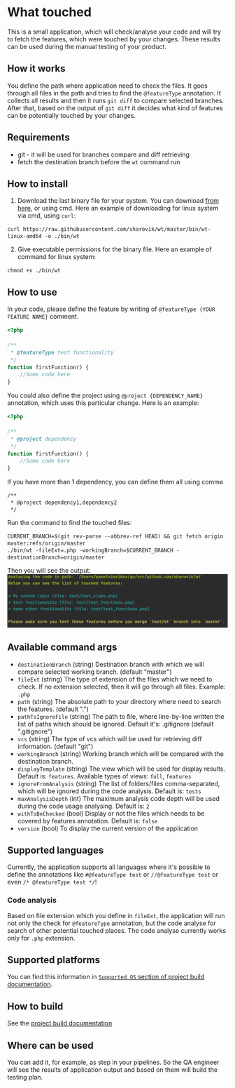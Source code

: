 # What touched
This is a small application, which will check/analyse your code and will try to fetch the features, which were touched by your changes. These results can be used during the manual testing of your product.

## How it works
You define the path where application need to check the files. It goes through all files in the path and tries to find the `@featureType` annotation. It collects all results and then it runs `git diff` to compare selected branches. After that, based on the output of `git diff` it decides what kind of features can be potentially touched by your changes.

## Requirements
- git - it will be used for branches compare and diff retrieving
- fetch the destination branch before the `wt` command run

## How to install
1. Download the last binary file for your system. You can download [from here](https://github.com/sharovik/wt/tree/master/bin), or using cmd. Here an example of downloading for linux system via cmd, using `curl`:
```
curl https://raw.githubusercontent.com/sharovik/wt/master/bin/wt-linux-amd64 -o ./bin/wt
```
2. Give executable permissions for the binary file. Here an example of command for linux system:
```
chmod +x ./bin/wt
```

## How to use
In your code, please define the feature by writing of `@featureType {YOUR FEATURE NAME}` comment.
```php
<?php

/**
 * @featureType test functionality
 */
function firstFunction() {
    //Some code here
}
```
You could also define the project using `@project {DEPENDENCY_NAME}` annotation, which uses this particular change. Here is an example:
```php
<?php

/**
 * @project dependency
 */
function firstFunction() {
    //Some code here
}
```

If you have more than 1 dependency, you can define them all using comma
``` 
/**
 * @project dependency1,dependency2
 */
```

Run the command to find the touched files:
```shell script
CURRENT_BRANCH=$(git rev-parse --abbrev-ref HEAD) && git fetch origin master:refs/origin/master
./bin/wt -fileExt=.php -workingBranch=$CURRENT_BRANCH -destinationBranch=origin/master
```

Then you will see the output:
![Small demo](documentation/images/demo-features.png)

## Available command args
- `destinationBranch` (string)
Destination branch with which we will compare selected working branch. (default "master")
- `fileExt` (string)
The type of extension of the files which we need to check. If no extension selected, then it will go through all files. Example: `.php`
- `path` (string)
The absolute path to your directory where need to search the features. (default ".")
- `pathToIgnoreFile` (string)
The path to file, where line-by-line written the list of paths which should be ignored. Default it's: .gitignore (default ".gitignore")
- `vcs` (string)
The type of vcs which will be used for retrieving diff information. (default "git")
- `workingBranch` (string)
Working branch which will be compared with the destination branch.
- `displayTemplate` (string)
The view which will be used for display results. Default is: `features`. Available types of views: `full`, `features`
- `ignoreFromAnalysis` (string)
The list of folders/files comma-separated, which will be ignored during the code analysis. Default is: `tests`
- `maxAnalysisDepth` (int)
The maximum analysis code depth will be used during the code usage analysing.  Default is: `2`
- `withToBeChecked` (bool)
Display or not the files which needs to be covered by features annotation. Default is: `false`
- `version` (bool)
To display the current version of the application

## Supported languages
Currently, the application supports all languages where it's possible to define the annotations like `#@featureType test` or `//@featureType test` or even `/* @featureType test */`!

### Code analysis
Based on file extension which you define in `fileExt`, the application will run not only the check for `@featureType` annotation, but the code analyse for search of other potential touched places.
The code analyse currently works only for `.php` extension.

## Supported platforms
You can find this information in [`Supported OS` section of project build documentation](documentation/build.md).

## How to build
See the [project build documentation](documentation/build.md)

## Where can be used
You can add it, for example, as step in your pipelines. So the QA engineer will see the results of application output and based on them will build the testing plan.

